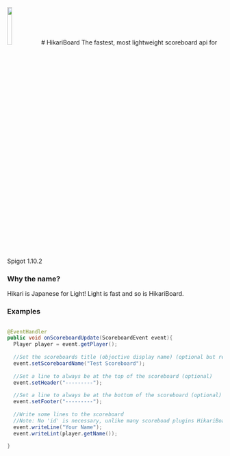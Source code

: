 
<img src="http://thumbnail.image.rakuten.co.jp/@0_mall/t-time/cabinet/kanji2009a/hikari.gif" width="15%" height="15%" />
# HikariBoard
The fastest, most lightweight scoreboard api for Spigot 1.10.2

### Why the name?

Hikari is Japanese for Light! Light is fast and so is HikariBoard. 

### Examples

```java

@EventHandler
public void onScoreboardUpdate(ScoreboardEvent event){
  Player player = event.getPlayer();
  
  //Set the scoreboards title (objective display name) (optional but recommended)
  event.setScoreboardName("Test Scoreboard");
  
  //Set a line to always be at the top of the scoreboard (optional)
  event.setHeader("---------");
  
  //Set a line to always be at the bottom of the scoreboard (optional)
  event.setFooter("---------");
  
  //Write some lines to the scoreboard
  //Note: No 'id' is necessary, unlike many scoreboad plugins HikariBoard operates a little differently
  event.writeLine("Your Name");
  event.writeLint(player.getName());
  
}

```
